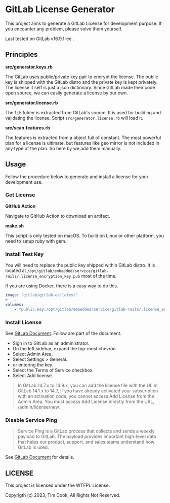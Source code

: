 # GitLab License Generator

This project aims to generate a GitLab License for development purpose. If you encounter any problem, please solve them yourself.

Last tested on GitLab v16.9.1-ee .

## Principles

**src/generator.keys.rb**

The GitLab uses public/private key pair to encrypt the license. The public key is shipped with the GitLab distro and the private key is kept privately. The license it self is just a json dictionary. Since GitLab made their code open source, we can easily generate a license by our own.

**src/generator.license.rb**

The `lib` folder is extracted from GitLab's source. It is used for building and validating the license. Script `src/generator.license.rb` will load it.

**src/scan.features.rb**

The features is extracted from a object full of constant. The most powerful plan for a license is ultimate, but features like geo mirror is not included in any type of the plan. So here by we add them manually.

## Usage

Follow the procedure below to generate and install a license for your development use.

### Get License

**GitHub Action**

Navigate to GitHub Action to download an artifact.

**make.sh**

This script is only tested on macOS. To build on Linux or other platform, you need to setup ruby with gem. 

### Install Test Key

You will need to replace the public key shipped within GitLab distro. It is located at `/opt/gitlab/embedded/service/gitlab-rails/.license_encryption_key.pub` most of the time.

If you are using Docker, there is a easy way to do this.

```yml
image: "gitlab/gitlab-ee:latest"
# ...
volumes:
    - "public.key:/opt/gitlab/embedded/service/gitlab-rails/.license_encryption_key.pub"
```

### Install License

See [GitLab Document](https://archives.docs.gitlab.com/16.3/ee/administration/license_file.html). Follow are part of the document.

- Sign in to GitLab as an administrator.
- On the left sidebar, expand the top-most chevron.
- Select Admin Area.
- Select Settings > General.
- or entering the key.
- Select the Terms of Service checkbox.
- Select Add license.

> In GitLab 14.7.x to 14.9.x, you can add the license file with the UI. In GitLab 14.1.x to 14.7, if you have already activated your subscription with an activation code, you cannot access Add License from the Admin Area. You must access Add License directly from the URL, <YourGitLabURL>/admin/license/new.

### Disable Service Ping

> Service Ping is a GitLab process that collects and sends a weekly payload to GitLab. The payload provides important high-level data that helps our product, support, and sales teams understand how GitLab is used.

See [GitLab Document](https://docs.gitlab.com/ee/development/internal_analytics/service_ping) for details.

## LICENSE

This project is licensed under the WTFPL License.

Copyrigth (c) 2023, Tim Cook, All Rights Not Reserved.
